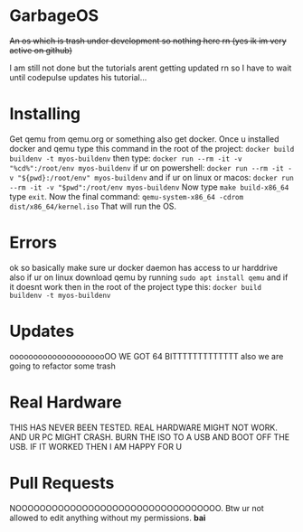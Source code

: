 # GarbageOS
~~An os which is trash under development so nothing here rn (yes ik im very active on github)~~

I am still not done but the tutorials arent getting updated rn so I have to wait until codepulse updates his tutorial...
# Installing
Get qemu from qemu.org or something also get docker.
Once u installed docker and qemu type this command in the root of the project: `docker build buildenv -t myos-buildenv` then type: `docker run --rm -it -v "%cd%":/root/env myos-buildenv` if ur on powershell: `docker run --rm -it -v "${pwd}:/root/env" myos-buildenv` and if ur on linux or macos: `docker run --rm -it -v "$pwd":/root/env myos-buildenv`
Now type `make build-x86_64` type `exit`. Now the final command: `qemu-system-x86_64 -cdrom dist/x86_64/kernel.iso` That will run the OS.
# Errors
ok so basically make sure ur docker daemon has access to ur harddrive also if ur on linux download qemu by running `sudo apt install qemu` and if it doesnt work then in the root of the project type this: `docker build buildenv -t myos-buildenv`
# Updates
ooooooooooooooooooooOO WE GOT 64 BITTTTTTTTTTTTT
also we are going to refactor some trash
# Real Hardware
THIS HAS NEVER BEEN TESTED. REAL HARDWARE MIGHT NOT WORK. AND UR PC MIGHT CRASH. BURN THE ISO TO A USB AND BOOT OFF THE USB. IF IT WORKED THEN I AM HAPPY FOR U
# Pull Requests
NOOOOOOOOOOOOOOOOOOOOOOOOOOOOOOOOOO. Btw ur not allowed to edit anything without my permissions. **bai**
